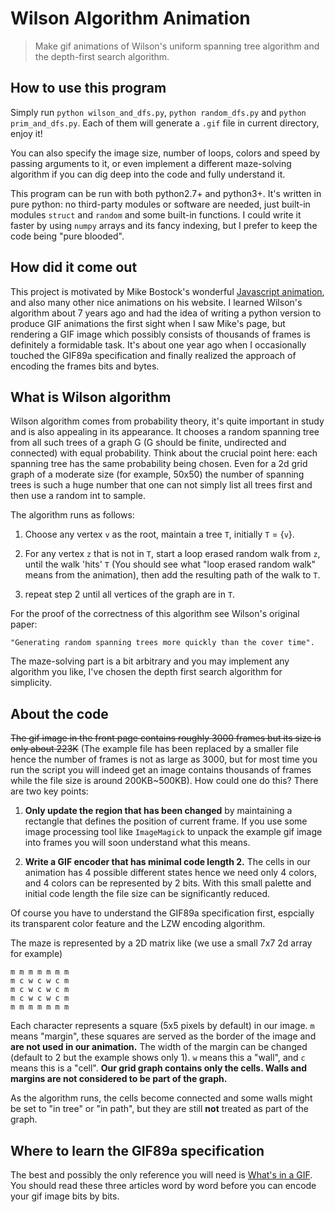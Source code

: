 # Wilson Algorithm Animation

> Make gif animations of Wilson's uniform spanning tree algorithm and the depth-first search algorithm.


## How to use this program

Simply run `python wilson_and_dfs.py`, `python random_dfs.py` and `python prim_and_dfs.py`. Each of them will generate a `.gif` file in current directory, enjoy it!

You can also specify the image size, number of loops, colors and speed by passing arguments to it, or even implement a different maze-solving algorithm if you can dig deep into the code and fully understand it.

This program can be run with both python2.7+ and python3+. It's written in pure python: no third-party modules or software are needed, just built-in modules `struct` and `random` and some built-in functions. I could write it faster by using `numpy` arrays and its fancy indexing, but I prefer to keep the code being "pure blooded".

## How did it come out

This project is motivated by Mike Bostock's wonderful [Javascript animation](https://bl.ocks.org/mbostock/11357811), and also many other nice animations on his website. I learned Wilson's algorithm about 7 years ago and had the idea of writing a python version to produce GIF animations the first sight when I saw Mike's page, but rendering a GIF image which possibly consists of thousands of frames is definitely a formidable task. It's about one year ago when I occasionally touched the GIF89a specification and finally realized the approach of encoding the frames bits and bytes.

## What is Wilson algorithm

Wilson algorithm comes from probability theory, it's quite important in study and is also appealing in its appearance. It chooses a random spanning tree from all such trees of a graph G (G should be finite, undirected and connected) with equal probability. Think about the crucial point here: each spanning tree has the same probability being chosen. Even for a 2d grid graph of a moderate size (for example, 50x50) the number of spanning trees is such a huge number that one can not simply list all trees first and then use a random int to sample.

The algorithm runs as follows:

1. Choose any vertex `v` as the root, maintain a tree `T`, initially `T` = {`v`}.

2. For any vertex `z` that is not in `T`, start a loop erased random walk from `z`, until the walk 'hits' `T` (You should see what "loop erased random walk" means from the animation), then add the resulting path of the walk to `T`.

3. repeat step 2 until all vertices of the graph are in `T`. 

For the proof of the correctness of this algorithm see Wilson's original paper:

    "Generating random spanning trees more quickly than the cover time".

The maze-solving part is a bit arbitrary and you may implement any algorithm you like, I've chosen the depth first search algorithm for simplicity.


## About the code

~~The gif image in the front page contains roughly 3000 frames but its size is only about 223K~~ (The example file has been replaced by a smaller file hence the number of frames is not as large as 3000, but for most time you run the script you will indeed get an image contains thousands of frames while the file size is around 200KB~500KB). How could one do this? There are two key points:

1. **Only update the region that has been changed** by maintaining a rectangle that defines the position of current frame. If you use some image processing tool like `ImageMagick` to unpack the example gif image into frames you will soon understand what this means.

2. **Write a GIF encoder that has minimal code length 2.** The cells in our animation has 4 possible different states hence we need only 4 colors, and 4 colors can be represented by 2 bits. With this small palette and initial code length the file size can be significantly reduced. 

Of course you have to understand the GIF89a specification first, espcially its transparent color feature and the LZW encoding algorithm.

The maze is represented by a 2D matrix like (we use a small 7x7 2d array for example)

```
m m m m m m m
m c w c w c m
m c w c w c m
m c w c w c m
m m m m m m m
```

Each character represents a square (5x5 pixels by default) in our image. `m` means "margin", these squares are served as the border of the image and **are not used in our animation.** The width of the margin can be changed (default to 2 but the example shows only 1). `w` means this a "wall", and `c` means this is a "cell". **Our grid graph contains only the cells. Walls and margins are not considered to be part of the graph.**

As the algorithm runs, the cells become connected and some walls might be set to "in tree" or "in path", but they are still **not** treated as part of the graph.

## Where to learn the GIF89a specification

The best and possibly the only reference you will need is [What's in a GIF](http://giflib.sourceforge.net/whatsinagif/index.html). You should read these three articles word by word before you can encode your gif image bits by bits.